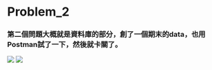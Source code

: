 # Problem_2
### 第二個問題大概就是資料庫的部分，創了一個期末的data，也用Postman試了一下，然後就卡關了。
![](https://i.imgur.com/9PCim9t.png)
![](https://i.imgur.com/Fclseq9.png)